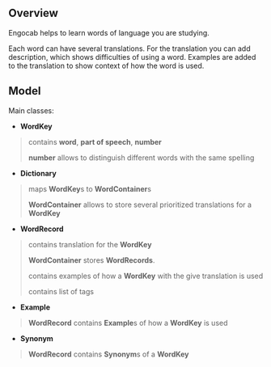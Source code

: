 
## Overview

Engocab helps to learn words of language you are studying.

Each word can have several translations. For the translation you can add description, which shows difficulties of using a word. 
Examples are added to the translation to show context of how the word is used.


## Model

Main classes:


* **WordKey** 
> contains **word**, **part of speech**, **number**
>
> **number** allows to distinguish different words with the same spelling

* **Dictionary** 
> maps **WordKey**s to **WordContainer**s
>
> **WordContainer** allows to store several prioritized translations for a **WordKey**

* **WordRecord**
> contains translation for the **WordKey**
>
> **WordContainer** stores **WordRecords**. 
>
> contains examples of how a **WordKey** with the give translation is used
>
> contains list of tags

* **Example**
> **WordRecord** contains **Example**s of how a **WordKey** is used

* **Synonym**
> **WordRecord** contains **Synonym**s of a **WordKey**

